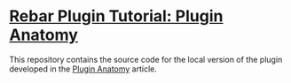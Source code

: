# [Rebar Plugin Tutorial: Plugin Anatomy](http://hyperthunk.github.com/rebar-plugin-tutorial/blog/2011/12/31/plugin-anatomy/)

This repository contains the source code for the local version of the plugin
developed in the [Plugin Anatomy](http://hyperthunk.github.com/rebar-plugin-tutorial/part-2-plugin-anatomy/index.html) article.
